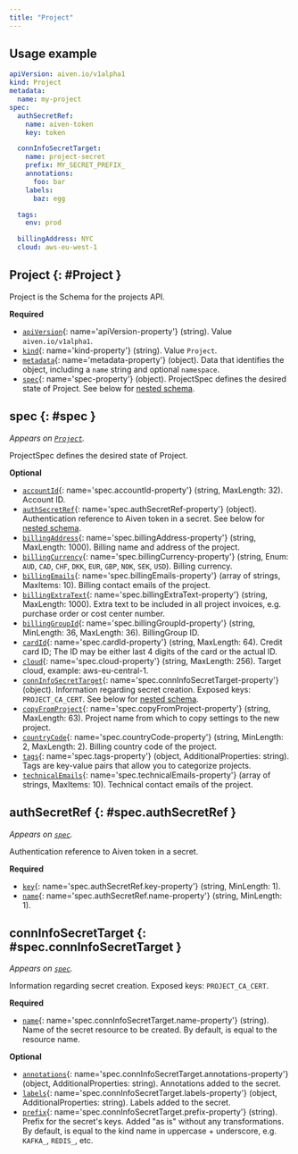 ```yaml
---
title: "Project"
---
```


## Usage example

```yaml
apiVersion: aiven.io/v1alpha1
kind: Project
metadata:
  name: my-project
spec:
  authSecretRef:
    name: aiven-token
    key: token

  connInfoSecretTarget:
    name: project-secret
    prefix: MY_SECRET_PREFIX_
    annotations:
      foo: bar
    labels:
      baz: egg

  tags:
    env: prod

  billingAddress: NYC
  cloud: aws-eu-west-1
```

## Project {: #Project }

Project is the Schema for the projects API.

**Required**

- [`apiVersion`](#apiVersion-property){: name='apiVersion-property'} (string). Value `aiven.io/v1alpha1`.
- [`kind`](#kind-property){: name='kind-property'} (string). Value `Project`.
- [`metadata`](#metadata-property){: name='metadata-property'} (object). Data that identifies the object, including a `name` string and optional `namespace`.
- [`spec`](#spec-property){: name='spec-property'} (object). ProjectSpec defines the desired state of Project. See below for [nested schema](#spec).

## spec {: #spec }

_Appears on [`Project`](#Project)._

ProjectSpec defines the desired state of Project.

**Optional**

- [`accountId`](#spec.accountId-property){: name='spec.accountId-property'} (string, MaxLength: 32). Account ID.
- [`authSecretRef`](#spec.authSecretRef-property){: name='spec.authSecretRef-property'} (object). Authentication reference to Aiven token in a secret. See below for [nested schema](#spec.authSecretRef).
- [`billingAddress`](#spec.billingAddress-property){: name='spec.billingAddress-property'} (string, MaxLength: 1000). Billing name and address of the project.
- [`billingCurrency`](#spec.billingCurrency-property){: name='spec.billingCurrency-property'} (string, Enum: `AUD`, `CAD`, `CHF`, `DKK`, `EUR`, `GBP`, `NOK`, `SEK`, `USD`). Billing currency.
- [`billingEmails`](#spec.billingEmails-property){: name='spec.billingEmails-property'} (array of strings, MaxItems: 10). Billing contact emails of the project.
- [`billingExtraText`](#spec.billingExtraText-property){: name='spec.billingExtraText-property'} (string, MaxLength: 1000). Extra text to be included in all project invoices, e.g. purchase order or cost center number.
- [`billingGroupId`](#spec.billingGroupId-property){: name='spec.billingGroupId-property'} (string, MinLength: 36, MaxLength: 36). BillingGroup ID.
- [`cardId`](#spec.cardId-property){: name='spec.cardId-property'} (string, MaxLength: 64). Credit card ID; The ID may be either last 4 digits of the card or the actual ID.
- [`cloud`](#spec.cloud-property){: name='spec.cloud-property'} (string, MaxLength: 256). Target cloud, example: aws-eu-central-1.
- [`connInfoSecretTarget`](#spec.connInfoSecretTarget-property){: name='spec.connInfoSecretTarget-property'} (object). Information regarding secret creation. Exposed keys: `PROJECT_CA_CERT`. See below for [nested schema](#spec.connInfoSecretTarget).
- [`copyFromProject`](#spec.copyFromProject-property){: name='spec.copyFromProject-property'} (string, MaxLength: 63). Project name from which to copy settings to the new project.
- [`countryCode`](#spec.countryCode-property){: name='spec.countryCode-property'} (string, MinLength: 2, MaxLength: 2). Billing country code of the project.
- [`tags`](#spec.tags-property){: name='spec.tags-property'} (object, AdditionalProperties: string). Tags are key-value pairs that allow you to categorize projects.
- [`technicalEmails`](#spec.technicalEmails-property){: name='spec.technicalEmails-property'} (array of strings, MaxItems: 10). Technical contact emails of the project.

## authSecretRef {: #spec.authSecretRef }

_Appears on [`spec`](#spec)._

Authentication reference to Aiven token in a secret.

**Required**

- [`key`](#spec.authSecretRef.key-property){: name='spec.authSecretRef.key-property'} (string, MinLength: 1).
- [`name`](#spec.authSecretRef.name-property){: name='spec.authSecretRef.name-property'} (string, MinLength: 1).

## connInfoSecretTarget {: #spec.connInfoSecretTarget }

_Appears on [`spec`](#spec)._

Information regarding secret creation. Exposed keys: `PROJECT_CA_CERT`.

**Required**

- [`name`](#spec.connInfoSecretTarget.name-property){: name='spec.connInfoSecretTarget.name-property'} (string). Name of the secret resource to be created. By default, is equal to the resource name.

**Optional**

- [`annotations`](#spec.connInfoSecretTarget.annotations-property){: name='spec.connInfoSecretTarget.annotations-property'} (object, AdditionalProperties: string). Annotations added to the secret.
- [`labels`](#spec.connInfoSecretTarget.labels-property){: name='spec.connInfoSecretTarget.labels-property'} (object, AdditionalProperties: string). Labels added to the secret.
- [`prefix`](#spec.connInfoSecretTarget.prefix-property){: name='spec.connInfoSecretTarget.prefix-property'} (string). Prefix for the secret's keys. Added "as is" without any transformations. By default, is equal to the kind name in uppercase + underscore, e.g. `KAFKA_`, `REDIS_`, etc.
